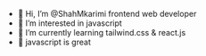- 👋 Hi, I’m @ShahMkarimi frontend web developer
- 👀 I’m interested in javascript 
- 🌱 I’m currently learning tailwind.css & react.js
- 🌱 javascript is great


<!---
ShahMkarimi/ShahMkarimi is a ✨ special ✨ repository because its `README.md` (this file) appears on your GitHub profile.
You can click the Preview link to take a look at your changes.
--->
